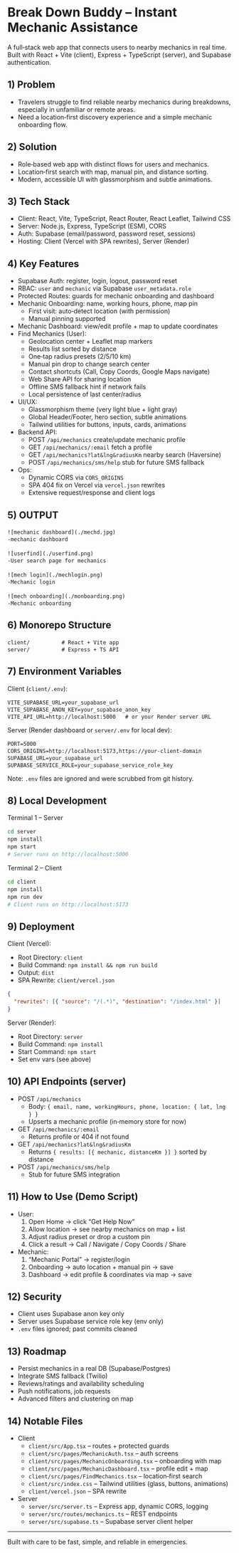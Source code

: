 # Break Down Buddy – Instant Mechanic Assistance

A full‑stack web app that connects users to nearby mechanics in real time. Built with React + Vite (client), Express + TypeScript (server), and Supabase authentication.

## 1) Problem
- Travelers struggle to find reliable nearby mechanics during breakdowns, especially in unfamiliar or remote areas.
- Need a location‑first discovery experience and a simple mechanic onboarding flow.

## 2) Solution
- Role‑based web app with distinct flows for users and mechanics.
- Location‑first search with map, manual pin, and distance sorting.
- Modern, accessible UI with glassmorphism and subtle animations.

## 3) Tech Stack
- Client: React, Vite, TypeScript, React Router, React Leaflet, Tailwind CSS
- Server: Node.js, Express, TypeScript (ESM), CORS
- Auth: Supabase (email/password, password reset, sessions)
- Hosting: Client (Vercel with SPA rewrites), Server (Render)

## 4) Key Features
- Supabase Auth: register, login, logout, password reset
- RBAC: `user` and `mechanic` via Supabase `user_metadata.role`
- Protected Routes: guards for mechanic onboarding and dashboard
- Mechanic Onboarding: name, working hours, phone, map pin
  - First visit: auto‑detect location (with permission)
  - Manual pinning supported
- Mechanic Dashboard: view/edit profile + map to update coordinates
- Find Mechanics (User):
  - Geolocation center + Leaflet map markers
  - Results list sorted by distance
  - One‑tap radius presets (2/5/10 km)
  - Manual pin drop to change search center
  - Contact shortcuts (Call, Copy Coords, Google Maps navigate)
  - Web Share API for sharing location
  - Offline SMS fallback hint if network fails
  - Local persistence of last center/radius
- UI/UX:
  - Glassmorphism theme (very light blue + light gray)
  - Global Header/Footer, hero section, subtle animations
  - Tailwind utilities for buttons, inputs, cards, animations
- Backend API:
  - POST `/api/mechanics` create/update mechanic profile
  - GET `/api/mechanics/:email` fetch a profile
  - GET `/api/mechanics?lat&lng&radiusKm` nearby search (Haversine)
  - POST `/api/mechanics/sms/help` stub for future SMS fallback
- Ops:
  - Dynamic CORS via `CORS_ORIGINS`
  - SPA 404 fix on Vercel via `vercel.json` rewrites
  - Extensive request/response and client logs


## 5) OUTPUT
    ![mechanic dashboard](./mechd.jpg)
    -mechanic dashboard

    ![userfind](./userfind.png)
    -User search page for mechanics

    ![mech login](./mechlogin.png)
    -Mechanic login

    ![mech onboarding](./monboarding.png)
    -Mechanic onboarding

## 6) Monorepo Structure
```
client/          # React + Vite app
server/          # Express + TS API
```

## 7) Environment Variables

Client (`client/.env`):
```
VITE_SUPABASE_URL=your_supabase_url
VITE_SUPABASE_ANON_KEY=your_supabase_anon_key
VITE_API_URL=http://localhost:5000   # or your Render server URL
```

Server (Render dashboard or `server/.env` for local dev):
```
PORT=5000
CORS_ORIGINS=http://localhost:5173,https://your-client-domain
SUPABASE_URL=your_supabase_url
SUPABASE_SERVICE_ROLE=your_supabase_service_role_key
```

Note: `.env` files are ignored and were scrubbed from git history.

## 8) Local Development

Terminal 1 – Server
```bash
cd server
npm install
npm start
# Server runs on http://localhost:5000
```

Terminal 2 – Client
```bash
cd client
npm install
npm run dev
# Client runs on http://localhost:5173
```

## 9) Deployment

Client (Vercel):
- Root Directory: `client`
- Build Command: `npm install && npm run build`
- Output: `dist`
- SPA Rewrite: `client/vercel.json`
```json
{
  "rewrites": [{ "source": "/(.*)", "destination": "/index.html" }]
}
```

Server (Render):
- Root Directory: `server`
- Build Command: `npm install`
- Start Command: `npm start`
- Set env vars (see above)

## 10) API Endpoints (server)
- POST `/api/mechanics`
  - Body: `{ email, name, workingHours, phone, location: { lat, lng } }`
  - Upserts a mechanic profile (in‑memory store for now)
- GET `/api/mechanics/:email`
  - Returns profile or 404 if not found
- GET `/api/mechanics?lat&lng&radiusKm`
  - Returns `{ results: [{ mechanic, distanceKm }] }` sorted by distance
- POST `/api/mechanics/sms/help`
  - Stub for future SMS integration

## 11) How to Use (Demo Script)
- User:
  1) Open Home → click “Get Help Now”
  2) Allow location → see nearby mechanics on map + list
  3) Adjust radius preset or drop a custom pin
  4) Click a result → Call / Navigate / Copy Coords / Share
- Mechanic:
  1) “Mechanic Portal” → register/login
  2) Onboarding → auto location + manual pin → save
  3) Dashboard → edit profile & coordinates via map → save

## 12) Security
- Client uses Supabase anon key only
- Server uses Supabase service role key (env only)
- `.env` files ignored; past commits cleaned

## 13) Roadmap
- Persist mechanics in a real DB (Supabase/Postgres)
- Integrate SMS fallback (Twilio)
- Reviews/ratings and availability scheduling
- Push notifications, job requests
- Advanced filters and clustering on map

## 14) Notable Files
- Client
  - `client/src/App.tsx` – routes + protected guards
  - `client/src/pages/MechanicAuth.tsx` – auth screens
  - `client/src/pages/MechanicOnboarding.tsx` – onboarding with map
  - `client/src/pages/MechanicDashboard.tsx` – profile edit + map
  - `client/src/pages/FindMechanics.tsx` – location‑first search
  - `client/src/index.css` – Tailwind utilities (glass, buttons, animations)
  - `client/vercel.json` – SPA rewrite
- Server
  - `server/src/server.ts` – Express app, dynamic CORS, logging
  - `server/src/routes/mechanics.ts` – REST endpoints
  - `server/src/supabase.ts` – Supabase server client helper

---
Built with care to be fast, simple, and reliable in emergencies.


